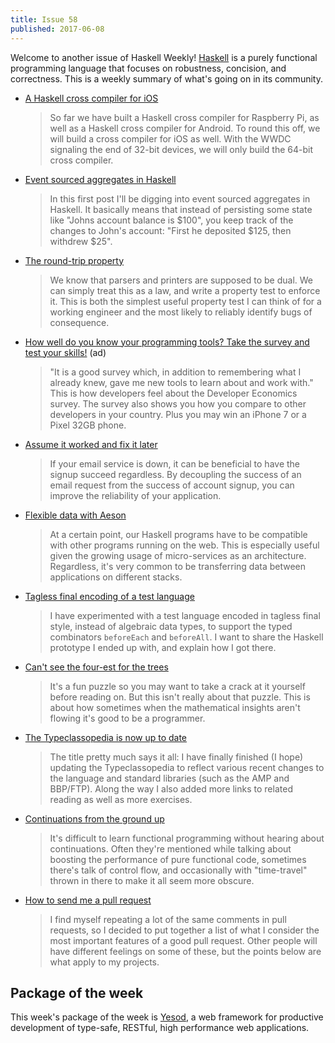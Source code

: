 ```yaml
---
title: Issue 58
published: 2017-06-08
---
```


Welcome to another issue of Haskell Weekly!
[Haskell](https://haskell-lang.org) is a purely functional programming language that focuses on robustness, concision, and correctness.
This is a weekly summary of what's going on in its community.

-   [A Haskell cross compiler for iOS](https://medium.com/@zw3rk/a-haskell-cross-compiler-for-ios-7cc009abe208)

    > So far we have built a Haskell cross compiler for Raspberry Pi, as well as a Haskell cross compiler for Android. To round this off, we will build a cross compiler for iOS as well. With the WWDC signaling the end of 32-bit devices, we will only build the 64-bit cross compiler.

-   [Event sourced aggregates in Haskell](http://blog.akii.de/posts/2017-06-04-eventsourcing-in-haskell.html)

    > In this first post I'll be digging into event sourced aggregates in Haskell. It basically means that instead of persisting some state like "Johns account balance is $100", you keep track of the changes to John's account: "First he deposited $125, then withdrew $25".

-   [The round-trip property](http://teh.id.au/posts/2017/06/07/round-trip-property/index.html)

    > We know that parsers and printers are supposed to be dual. We can simply treat this as a law, and write a property test to enforce it. This is both the simplest useful property test I can think of for a working engineer and the most likely to reliably identify bugs of consequence.

-   [How well do you know your programming tools? Take the survey and test your skills!](http://vmob.me/DE3Q17Haskellweek) (ad)

    > "It is a good survey which, in addition to remembering what I already knew, gave me new tools to learn about and work with." This is how developers feel about the Developer Economics survey. The survey also shows you how you compare to other developers in your country. Plus you may win an iPhone 7 or a Pixel 32GB phone.

-   [Assume it worked and fix it later](https://hackernoon.com/assume-it-worked-and-fix-later-8436d18b7ed3)

    > If your email service is down, it can be beneficial to have the signup succeed regardless. By decoupling the success of an email request from the success of account signup, you can improve the reliability of your application.

-   [Flexible data with Aeson](https://mmhaskell.com/blog/2017/6/5/flexible-data-with-aeson)

    > At a certain point, our Haskell programs have to be compatible with other programs running on the web. This is especially useful given the growing usage of micro-services as an architecture. Regardless, it's very common to be transferring data between applications on different stacks.

-   [Tagless final encoding of a test language](https://wickstrom.tech/programming/2017/06/05/tagless-final-encoding-of-a-test-language.html)

    > I have experimented with a test language encoded in tagless final style, instead of algebraic data types, to support the typed combinators `beforeEach` and `beforeAll`. I want to share the Haskell prototype I ended up with, and explain how I got there.

-   [Can't see the four-est for the trees](http://www.gigamonkeys.com/trees/)

    > It's a fun puzzle so you may want to take a crack at it yourself before reading on. But this isn't really about that puzzle. This is about how sometimes when the mathematical insights aren't flowing it's good to be a programmer.

-   [The Typeclassopedia is now up to date](https://byorgey.wordpress.com/2017/06/07/the-typeclassopedia-is-now-up-to-date/)

    > The title pretty much says it all: I have finally finished (I hope) updating the Typeclassopedia to reflect various recent changes to the language and standard libraries (such as the AMP and BBP/FTP). Along the way I also added more links to related reading as well as more exercises.

-   [Continuations from the ground up](http://blog.ielliott.io/continuations-from-the-ground-up/)

    > It's difficult to learn functional programming without hearing about continuations. Often they're mentioned while talking about boosting the performance of pure functional code, sometimes there's talk of control flow, and occasionally with "time-travel" thrown in there to make it all seem more obscure.

-   [How to send me a pull request](https://www.snoyman.com/blog/2017/06/how-to-send-me-a-pull-request)

    > I find myself repeating a lot of the same comments in pull requests, so I decided to put together a list of what I consider the most important features of a good pull request. Other people will have different feelings on some of these, but the points below are what apply to my projects.

## Package of the week

This week's package of the week is [Yesod](https://www.stackage.org/package/yesod),
a web framework for productive development of type-safe, RESTful, high performance web applications.

